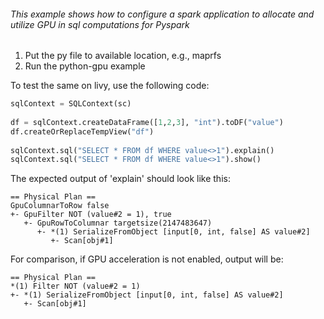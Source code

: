 ###### This example shows how to configure a spark application to allocate and utilize GPU in sql computations for Pyspark
1. Put the py file to available location, e.g., maprfs
2. Run the python-gpu example

To test the same on livy, use the following code:
```python
sqlContext = SQLContext(sc)
 
df = sqlContext.createDataFrame([1,2,3], "int").toDF("value")
df.createOrReplaceTempView("df")
 
sqlContext.sql("SELECT * FROM df WHERE value<>1").explain()
sqlContext.sql("SELECT * FROM df WHERE value<>1").show()
```

The expected output of 'explain' should look like this:
```shell
== Physical Plan ==
GpuColumnarToRow false
+- GpuFilter NOT (value#2 = 1), true
   +- GpuRowToColumnar targetsize(2147483647)
      +- *(1) SerializeFromObject [input[0, int, false] AS value#2]
         +- Scan[obj#1]
```
For comparison, if GPU acceleration is not enabled, output will be:
```shell
== Physical Plan ==
*(1) Filter NOT (value#2 = 1)
+- *(1) SerializeFromObject [input[0, int, false] AS value#2]
   +- Scan[obj#1]
```
